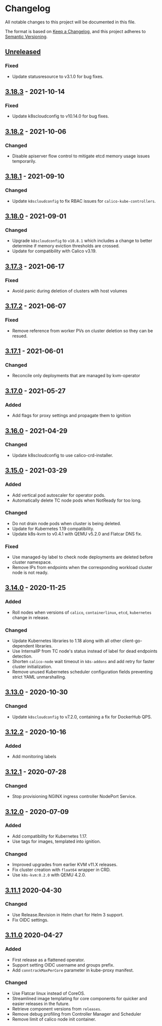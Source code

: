 # Changelog

All notable changes to this project will be documented in this file.

The format is based on [Keep a Changelog](https://keepachangelog.com/en/1.0.0/),
and this project adheres to [Semantic Versioning](https://semver.org/spec/v2.0.0.html).

## [Unreleased]

### Fixed

- Update statusresource to v3.1.0 for bug fixes.

## [3.18.3] - 2021-10-14

### Fixed

- Update k8scloudconfig to v10.14.0 for bug fixes.

## [3.18.2] - 2021-10-06

### Changed

- Disable apiserver flow control to mitigate etcd memory usage issues temporarily.

## [3.18.1] - 2021-09-10

### Changed

- Update `k8scloudconfig` to fix RBAC issues for `calico-kube-controllers`.

## [3.18.0] - 2021-09-01

### Changed

- Upgrade `k8scloudconfig` to `v10.8.1` which includes a change to better determine if memory eviction thresholds are crossed.
- Update for compatibility with Calico v3.19.

## [3.17.3] - 2021-06-17

### Fixed

- Avoid panic during deletion of clusters with host volumes

## [3.17.2] - 2021-06-07

### Fixed

- Remove reference from worker PVs on cluster deletion so they can be resued.

## [3.17.1] - 2021-06-01

### Changed

- Reconcile only deployments that are managed by kvm-operator

## [3.17.0] - 2021-05-27

### Added

- Add flags for proxy settings and propagate them to ignition

## [3.16.0] - 2021-04-29

### Changed

- Update k8scloudconfig to use calico-crd-installer.

## [3.15.0] - 2021-03-29

### Added

- Add vertical pod autoscaler for operator pods.
- Automatically delete TC node pods when NotReady for too long.

### Changed

- Do not drain node pods when cluster is being deleted.
- Update for Kubernetes 1.19 compatibility.
- Update k8s-kvm to v0.4.1 with QEMU v5.2.0 and Flatcar DNS fix.

### Fixed

- Use managed-by label to check node deployments are deleted before cluster namespace.
- Remove IPs from endpoints when the corresponding workload cluster node is not ready.

## [3.14.0] - 2020-11-25

### Added

- Roll nodes when versions of `calico`, `containerlinux`, `etcd`, `kubernetes` change in release.

### Changed

- Update Kubernetes libraries to 1.18 along with all other client-go-dependent libraries.
- Use InternalIP from TC node's status instead of label for dead endpoints detection.
- Shorten `calico-node` wait timeout in `k8s-addons` and add retry for faster cluster initialization.
- Remove unused Kubernetes scheduler configuration fields preventing strict YAML unmarshalling.

## [3.13.0] - 2020-10-30

### Changed

- Update `k8scloudconfig` to v7.2.0, containing a fix for DockerHub QPS.

## [3.12.2] - 2020-10-16

### Added

- Add monitoring labels

## [3.12.1] - 2020-07-28

### Changed

- Stop provisioning NGINX ingress controller NodePort Service.

## [3.12.0] - 2020-07-09

### Added

- Add compatibility for Kubernetes 1.17.
- Use tags for images, templated into ignition.

### Changed

- Improved upgrades from earlier KVM v11.X releases.
- Fix cluster creation with `float64` wrapper in CRD.
- Use `k8s-kvm:0.2.0` with QEMU 4.2.0.

## [3.11.1] 2020-04-30

### Changed

- Use Release.Revision in Helm chart for Helm 3 support.
- Fix OIDC settings.


## [3.11.0] 2020-04-27

### Added

- First release as a flattened operator.
- Support setting OIDC username and groups prefix.
- Add `conntrackMaxPerCore` parameter in kube-proxy manifest.

### Changed

- Use Flatcar linux instead of CoreOS.
- Streamlined image templating for core components for quicker and easier releases in the future.
- Retrieve component versions from `releases`.
- Remove debug profiling from Controller Manager and Scheduler
- Remove limit of calico node init container.

[Unreleased]: https://github.com/giantswarm/kvm-operator/compare/v3.18.3...HEAD
[3.18.3]: https://github.com/giantswarm/kvm-operator/compare/v3.18.2...v3.18.3
[3.18.2]: https://github.com/giantswarm/kvm-operator/compare/v3.18.1...v3.18.2
[3.18.1]: https://github.com/giantswarm/kvm-operator/compare/v3.18.0...v3.18.1
[3.18.0]: https://github.com/giantswarm/kvm-operator/compare/v3.17.3...v3.18.0
[3.17.3]: https://github.com/giantswarm/kvm-operator/compare/v3.17.2...v3.17.3
[3.17.2]: https://github.com/giantswarm/kvm-operator/compare/v3.17.1...v3.17.2
[3.17.1]: https://github.com/giantswarm/kvm-operator/compare/v3.17.0...v3.17.1
[3.17.0]: https://github.com/giantswarm/kvm-operator/compare/v3.16.0...v3.17.0
[3.16.0]: https://github.com/giantswarm/kvm-operator/compare/v3.15.0...v3.16.0
[3.15.0]: https://github.com/giantswarm/kvm-operator/compare/v3.14.0...v3.15.0
[3.14.0]: https://github.com/giantswarm/kvm-operator/compare/v3.13.0...v3.14.0
[3.13.0]: https://github.com/giantswarm/kvm-operator/compare/v3.12.2...v3.13.0
[3.12.2]: https://github.com/giantswarm/kvm-operator/compare/v3.12.1...v3.12.2
[3.12.1]: https://github.com/giantswarm/kvm-operator/compare/v3.12.0...v3.12.1
[3.12.0]: https://github.com/giantswarm/kvm-operator/compare/v3.11.1...v3.12.0
[3.11.1]: https://github.com/giantswarm/kvm-operator/compare/v3.11.0...v3.11.1
[3.11.0]: https://github.com/giantswarm/kvm-operator/releases/tag/v3.11.0
